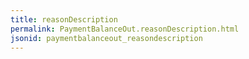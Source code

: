 ```yaml
---
title: reasonDescription
permalink: PaymentBalanceOut.reasonDescription.html
jsonid: paymentbalanceout_reasondescription
---
```

